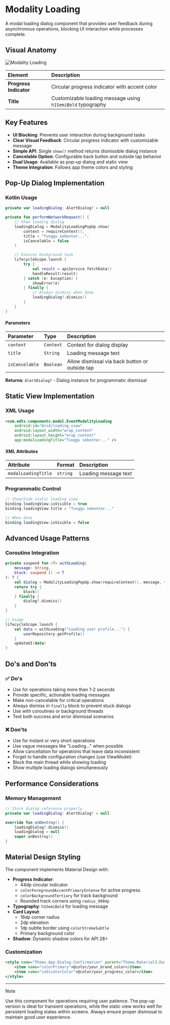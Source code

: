 # Modality Loading

A modal loading dialog component that provides user feedback during asynchronous operations, blocking UI interaction while processes complete.

## Visual Anatomy

![Modality Loading](https://res.cloudinary.com/fauzanspratama/image/upload/c_scale,w_480/v1759304413/Modality_Loading_kvx2qc.gif)

| Element | Description |
| :------ | :---------- |
| **Progress Indicator** | Circular progress indicator with accent color |
| **Title** | Customizable loading message using `h1SemiBold` typography |

## Key Features
- **UI Blocking**: Prevents user interaction during background tasks
- **Clear Visual Feedback**: Circular progress indicator with customizable message
- **Simple API**: Single `show()` method returns dismissible dialog instance
- **Cancelable Option**: Configurable back button and outside tap behavior
- **Dual Usage**: Available as pop-up dialog and static view
- **Theme Integration**: Follows app theme colors and styling

## Pop-Up Dialog Implementation

### Kotlin Usage
```kotlin
private var loadingDialog: AlertDialog? = null

private fun performNetworkRequest() {
    // Show loading dialog
    loadingDialog = ModalityLoadingPopUp.show(
        context = requireContext(),
        title = "Tunggu sebentar...",
        isCancelable = false
    )

    // Execute background task
    lifecycleScope.launch {
        try {
            val result = apiService.fetchData()
            handleResult(result)
        } catch (e: Exception) {
            showError(e)
        } finally {
            // Always dismiss when done
            loadingDialog?.dismiss()
        }
    }
}
```

#### Parameters
| Parameter | Type | Description |
| :-------- | :--- | :---------- |
| `context` | `Context` | Context for dialog display |
| `title` | `String` | Loading message text |
| `isCancelable` | `Boolean` | Allow dismissal via back button or outside tap |

**Returns**: `AlertDialog?` - Dialog instance for programmatic dismissal

## Static View Implementation

### XML Usage
```xml
<com.edts.components.modal.EventModalityLoading
    android:id="@+id/loading_view"
    android:layout_width="wrap_content"
    android:layout_height="wrap_content"
    app:modalLoadingTitle="Tunggu sebentar..." />
```

#### XML Attributes
| Attribute | Format | Description |
| :-------- | :----- | :---------- |
| `modalLoadingTitle` | `string` | Loading message text |

### Programmatic Control
```kotlin
// Show/hide static loading view
binding.loadingView.isVisible = true
binding.loadingView.title = "Tunggu sebentar..."

// When done
binding.loadingView.isVisible = false
```

## Advanced Usage Patterns

### Coroutine Integration
```kotlin
private suspend fun <T> withLoading(
    message: String,
    block: suspend () -> T
): T {
    val dialog = ModalityLoadingPopUp.show(requireContext(), message, false)
    return try {
        block()
    } finally {
        dialog?.dismiss()
    }
}

// Usage
lifecycleScope.launch {
    val data = withLoading("Loading user profile...") {
        userRepository.getProfile()
    }
    updateUI(data)
}
```

## Do's and Don'ts

### ✅ Do's
- Use for operations taking more than 1-2 seconds
- Provide specific, actionable loading messages
- Make non-cancelable for critical operations
- Always dismiss in `finally` block to prevent stuck dialogs
- Use with coroutines or background threads
- Test both success and error dismissal scenarios

### ❌ Don'ts
- Use for instant or very short operations
- Use vague messages like "Loading..." when possible
- Allow cancellation for operations that leave data inconsistent
- Forget to handle configuration changes (use ViewModel)
- Block the main thread while showing loading
- Show multiple loading dialogs simultaneously

## Performance Considerations

### Memory Management
```kotlin
// Store dialog reference properly
private var loadingDialog: AlertDialog? = null

override fun onDestroy() {
    loadingDialog?.dismiss()
    loadingDialog = null
    super.onDestroy()
}
```

## Material Design Styling

The component implements Material Design with:

- **Progress Indicator**: 
  - 44dp circular indicator
  - `colorForegroundAccentPrimaryIntense` for active progress
  - `colorBackgroundTertiary` for track background
  - Rounded track corners using `radius_999dp`
- **Typography**: `h1SemiBold` for loading message
- **Card Layout**: 
  - 16dp corner radius
  - 2dp elevation
  - 1dp subtle border using `colorStrokeSubtle`
  - Primary background color
- **Shadow**: Dynamic shadow colors for API 28+

### Customization
```xml
<style name="Theme.App.Dialog.Confirmation" parent="Theme.Material3.DayNight.Dialog">
    <item name="colorPrimary">@color/your_brand_color</item>
    <item name="indicatorColor">@color/your_progress_color</item>
</style>
```

---

>[!Note]
>Use this component for operations requiring user patience. The pop-up version is ideal for transient operations, while the static view works well for persistent loading states within screens. Always ensure proper dismissal to maintain good user experience.

